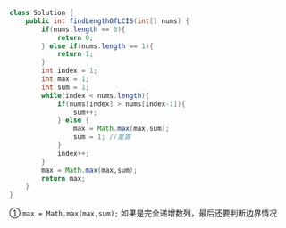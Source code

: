 ```java
class Solution {
    public int findLengthOfLCIS(int[] nums) {
        if(nums.length == 0){
            return 0;
        } else if(nums.length == 1){
            return 1;
        }
        int index = 1;
        int max = 1;
        int sum = 1;
        while(index < nums.length){
            if(nums[index] > nums[index-1]){
                sum++;
            } else {
                max = Math.max(max,sum);
                sum = 1; //重置
            }
            index++;
        }
        max = Math.max(max,sum);
        return max;
    }
}
```

① `max = Math.max(max,sum);` 如果是完全递增数列，最后还要判断边界情况



































